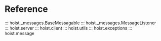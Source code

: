 # Reference

<!-- prettier-ignore -->
::: hoist._messages.BaseMessagable
::: hoist._messages.MessageListener
::: hoist.server
::: hoist.client
::: hoist.utils
::: hoist.exceptions
::: hoist.message
